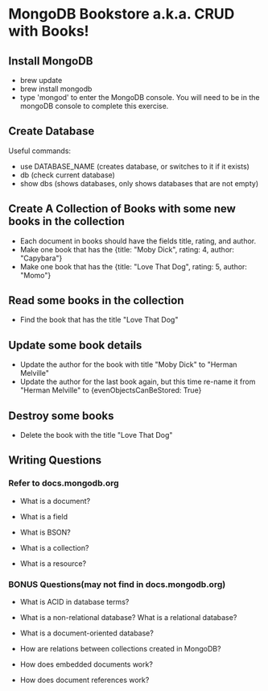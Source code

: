 # MongoDB Bookstore a.k.a. CRUD with Books!

## Install MongoDB
- brew update
- brew install mongodb
- type 'mongod' to enter the MongoDB console. You will need to be in the mongoDB console to complete this exercise.

## Create Database
Useful commands: 
- use DATABASE_NAME (creates database, or switches to it if it exists)
- db (check current database)
- show dbs (shows databases, only shows databases that are not empty)

## Create A Collection of Books with some new books in the collection

- Each document in books should have the fields title, rating, and author.
- Make one book that has the {title: "Moby Dick", rating: 4, author: "Capybara"}
- Make one book that has the {title: "Love That Dog", rating: 5, author: "Momo"}

## Read some books in the collection

- Find the book that has the title "Love That Dog"

## Update some book details

- Update the author for the book with title "Moby Dick" to "Herman Melville"
- Update the author for the last book again, but this time re-name it from "Herman Melville" to {evenObjectsCanBeStored: True}

## Destroy some books

- Delete the book with the title "Love That Dog"

## Writing Questions

### Refer to docs.mongodb.org

- What is a document?

- What is a field

- What is BSON?

- What is a collection?

- What is a resource?

### BONUS Questions(may not find in docs.mongodb.org)

- What is ACID in database terms? 

- What is a non-relational database? What is a relational database?

- What is a document-oriented database?

- How are relations between collections created in MongoDB?

- How does embedded documents work?

- How does document references work?







 







